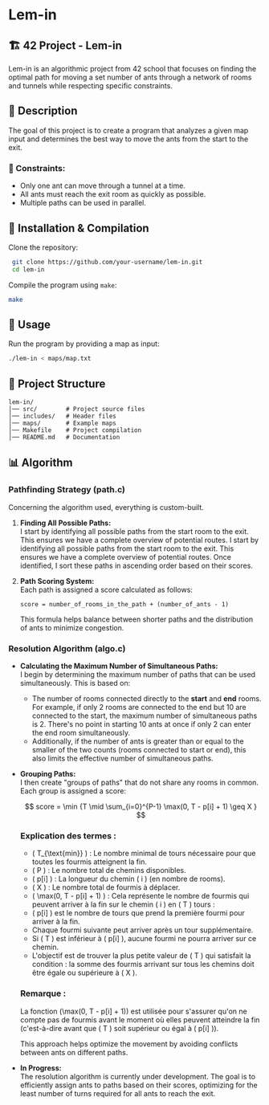 # Lem-in

## 🏗️ 42 Project - Lem-in
Lem-in is an algorithmic project from 42 school that focuses on finding the optimal path for moving a set number of ants through a network of rooms and tunnels while respecting specific constraints.

## 📜 Description
The goal of this project is to create a program that analyzes a given map input and determines the best way to move the ants from the start to the exit.

### 🔹 Constraints:
- Only one ant can move through a tunnel at a time.
- All ants must reach the exit room as quickly as possible.
- Multiple paths can be used in parallel.

## 🚀 Installation & Compilation
Clone the repository:
```sh
 git clone https://github.com/your-username/lem-in.git
 cd lem-in
```

Compile the program using `make`:
```sh
make
```

## 📝 Usage
Run the program by providing a map as input:
```sh
./lem-in < maps/map.txt
```

## 📂 Project Structure
```
lem-in/
│── src/        # Project source files
│── includes/   # Header files
│── maps/       # Example maps
│── Makefile    # Project compilation
│── README.md   # Documentation
```

## 📊 Algorithm

### Pathfinding Strategy (path.c)
Concerning the algorithm used, everything is custom-built.

1. **Finding All Possible Paths:**  
   I start by identifying all possible paths from the start room to the exit. This ensures we have a complete overview of potential routes. I start by identifying all possible paths from the start room to the exit. This ensures we have a complete overview of potential routes. Once identified, I sort these paths in ascending order based on their scores.

2. **Path Scoring System:**  
   Each path is assigned a score calculated as follows:
   ```
   score = number_of_rooms_in_the_path + (number_of_ants - 1)
   ```
   This formula helps balance between shorter paths and the distribution of ants to minimize congestion.

### Resolution Algorithm (algo.c)
- **Calculating the Maximum Number of Simultaneous Paths:**  
  I begin by determining the maximum number of paths that can be used simultaneously. This is based on:
  - The number of rooms connected directly to the **start** and **end** rooms. For example, if only 2 rooms are connected to the end but 10 are connected to the start, the maximum number of simultaneous paths is 2. There's no point in starting 10 ants at once if only 2 can enter the end room simultaneously.
  - Additionally, if the number of ants is greater than or equal to the smaller of the two counts (rooms connected to start or end), this also limits the effective number of simultaneous paths.

- **Grouping Paths:**  
   I then create "groups of paths" that do not share any rooms in common. Each group is assigned a score:


	$$
	score = \min {T \mid \sum_{i=0}^{P-1} \max(0, T - p[i] + 1) \geq X }
	$$

	### Explication des termes :
	- \( T_{\text{min}} \) : Le nombre minimal de tours nécessaire pour que toutes les fourmis atteignent la fin.
	- \( P \) : Le nombre total de chemins disponibles.
	- \( p[i] \) : La longueur du chemin \( i \) (en nombre de rooms).
	- \( X \) : Le nombre total de fourmis à déplacer.
	- \( \max(0, T - p[i] + 1) \) : Cela représente le nombre de fourmis qui peuvent arriver à la fin sur le chemin \( i \) en \( T \) tours :
	- \( p[i] \) est le nombre de tours que prend la première fourmi pour arriver à la fin.
	- Chaque fourmi suivante peut arriver après un tour supplémentaire.
	- Si \( T \) est inférieur à \( p[i] \), aucune fourmi ne pourra arriver sur ce chemin.
	- L'objectif est de trouver la plus petite valeur de \( T \) qui satisfait la condition : la somme des fourmis arrivant sur tous les chemins doit être égale ou supérieure à \( X \).

	### Remarque :
	La fonction \(\max(0, T - p[i] + 1)\) est utilisée pour s'assurer qu'on ne compte pas de fourmis avant le moment où elles peuvent atteindre la fin (c'est-à-dire avant que \( T \) soit supérieur ou égal à \( p[i] \)).

   
   This approach helps optimize the movement by avoiding conflicts between ants on different paths.

- **In Progress:**  
  The resolution algorithm is currently under development. The goal is to efficiently assign ants to paths based on their scores, optimizing for the least number of turns required for all ants to reach the exit.






